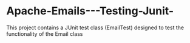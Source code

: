 # Apache-Emails---Testing-Junit-
This project contains a JUnit test class (EmailTest) designed to test the functionality of the Email class
